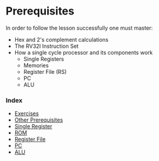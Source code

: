 # Prerequisites

In order to follow the lesson successfully one must master:
- Hex and 2's complement calculations
- The RV32I Instruction Set
- How a single cycle processor and its components work
    - Single Registers
    - Memories
    - Register File (RS)
    - PC
    - ALU

### Index

- [Exercises](./1.1_exercises.md)
- [Other Prerequisites](./1.3_other_prerequisites.md)
- [Single Register](./1.4_single_register.md)
- [ROM](./1.5_rom.md)
- [Register File](./1.6_register_file.md)
- [PC](./1.7_pc.md)
- [ALU](./1.8_alu.md)